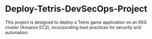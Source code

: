 # Deploy-Tetris-DevSecOps-Project
This project is designed to deploy a Tetris game application on an EKS cluster (Amazon EC2), incorporating best practices for security and automation.
